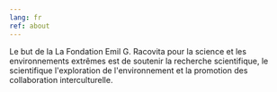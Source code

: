 ```yaml
---
lang: fr
ref: about
---
```


Le but de la La Fondation Emil G. Racovita pour la science et les
environnements extrêmes est de soutenir la recherche scientifique, le
scientifique l'exploration de l'environnement et la promotion des collaboration
interculturelle.
